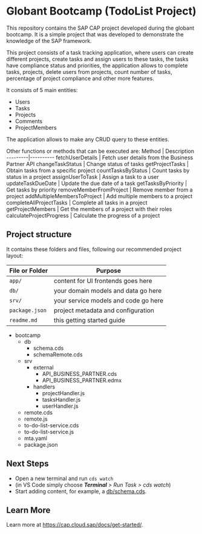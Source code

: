 # Globant Bootcamp (TodoList Project)

This repository contains the SAP CAP project developed during the globant bootcamp. It is a simple project that was developed to demonstrate the knowledge of the SAP framework.

This project consists of a task tracking application, where users can create different projects, create tasks and assign users to these tasks, the tasks have compliance status and priorities, the application allows to complete tasks, projects, delete users from projects, count number of tasks, percentage of project compliance and other more features.

It consists of 5 main entities:
* Users
* Tasks
* Projects
* Comments
* ProjectMembers

The application allows to make any CRUD query to these entities. 

Other functions or methods that can be executed are:
Method | Description
---------|----------
fetchUserDetails | Fetch user details from the Business Partner API
changeTaskStatus | Change status of tasks
getProjectTasks  | Obtain tasks from a specific project
countTasksByStatus | Count tasks by status in a project
assignUserToTask | Assign a task to a user 
updateTaskDueDate | Update the due date of a task
getTasksByPriority | Get tasks by priority
removeMemberFromProject | Remove member from a project
addMultipleMembersToProject | Add multiple members to a project
completeAllProjectTasks | Complete all tasks in a project
getProjectMembers | Get the members of a project with their roles
calculateProjectProgress  | Calculate the progress of a project

## Project structure

It contains these folders and files, following our recommended project layout:

File or Folder | Purpose
---------|----------
`app/` | content for UI frontends goes here
`db/` | your domain models and data go here
`srv/` | your service models and code go here
`package.json` | project metadata and configuration
`readme.md` | this getting started guide

- bootcamp
  - db 
    - schema.cds
    - schemaRemote.cds
  - srv
    - external
      - API_BUSINESS_PARTNER.cds
      - API_BUSINESS_PARTNER.edmx
    - handlers
      - projectHandler.js
      - tasksHandler.js
      - userHandler.js
  - remote.cds
  - remote.js
  - to-do-list-service.cds
  - to-do-list-service.js
  - mta.yaml
  - package.json


## Next Steps

- Open a new terminal and run `cds watch`
- (in VS Code simply choose _**Terminal** > Run Task > cds watch_)
- Start adding content, for example, a [db/schema.cds](db/schema.cds).


## Learn More

Learn more at https://cap.cloud.sap/docs/get-started/.
